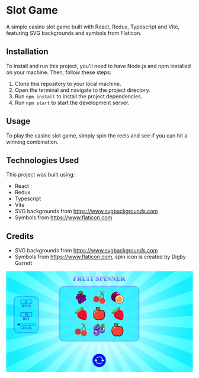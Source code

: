 # Slot Game

A simple casino slot game built with React, Redux, Typescript and Vite, featuring SVG backgrounds and symbols from Flaticon.

## Installation

To install and run this project, you'll need to have Node.js and npm installed on your machine. Then, follow these steps:

1. Clone this repository to your local machine.
2. Open the terminal and navigate to the project directory.
3. Run `npm install` to install the project dependencies.
4. Run `npm start` to start the development server.

## Usage

To play the casino slot game, simply spin the reels and see if you can hit a winning combination. 

## Technologies Used

This project was built using:

- React
- Redux
- Typescript
- Vite
- SVG backgrounds from https://www.svgbackgrounds.com
- Symbols from https://www.flaticon.com

## Credits

- SVG backgrounds from https://www.svgbackgrounds.com
- Symbols from https://www.flaticon.com, spin icon is created by Digby Garrett 

![Slot Game](./src/assets/slot-game.png)